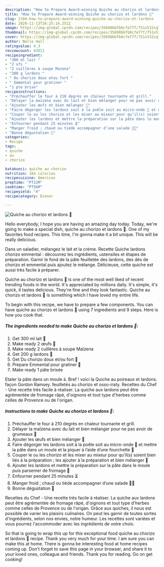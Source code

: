 ```yaml
---
description: "How to Prepare Award-winning Quiche au chorizo et lardons 🥧"
title: "How to Prepare Award-winning Quiche au chorizo et lardons 🥧"
slug: 2184-how-to-prepare-award-winning-quiche-au-chorizo-et-lardons
date: 2020-11-13T16:25:14.251Z
image: https://img-global.cpcdn.com/recipes/35698bbfb8cfe77f/751x532cq70/quiche-au-chorizo-et-lardons-🥧-photo-principale-de-la-recette.jpg
thumbnail: https://img-global.cpcdn.com/recipes/35698bbfb8cfe77f/751x532cq70/quiche-au-chorizo-et-lardons-🥧-photo-principale-de-la-recette.jpg
cover: https://img-global.cpcdn.com/recipes/35698bbfb8cfe77f/751x532cq70/quiche-au-chorizo-et-lardons-🥧-photo-principale-de-la-recette.jpg
author: Nelle Hall
ratingvalue: 4.3
reviewcount: 42611
recipeingredient:
- "300 ml lait "
- "2 ufs "
- "2 cuillères à soupe Mazena"
- "200 g lardons "
- " Du chorizo doux etou fort "
- " Emmental pour gratiner "
- "1 pte brise"
recipeinstructions:
- "Préchauffer le four à 210 degrés en chaleur tournante et grill."
- "Délayer la maïzena avec du lait et bien mélanger pour ne pas avoir de grumeaux 🥛"
- "Ajouter les œufs et bien mélanger 🥚"
- "Faire dégorger les lardons soit à la poêle soit au micro-onde 🐷 et mettre la pâte dans un moule et la piquer à l’aide d’une fourchette 🍴"
- "Couper le ou les chorizo et les mixer au mixeur pour qu’il(s) soient bien liés à la préparation ; les ajouter à la préparation et bien mélanger 🥵"
- "Ajouter les lardons et mettre la préparation sur la pâte dans le moule puis parsemer de fromage 🧀"
- "Enfourner pendant 25 minutes ⏳"
- "Manger froid ; chaud ou tiède accompagner d’une salade 🥗🥧"
- "Bonne dégustation 🥰"
categories:
- Recipe
tags:
- quiche
- au
- chorizo

katakunci: quiche au chorizo 
nutrition: 164 calories
recipecuisine: American
preptime: "PT12M"
cooktime: "PT56M"
recipeyield: "4"
recipecategory: Dinner

---
```



![Quiche au chorizo et lardons 🥧](https://img-global.cpcdn.com/recipes/35698bbfb8cfe77f/751x532cq70/quiche-au-chorizo-et-lardons-🥧-photo-principale-de-la-recette.jpg)

Hello everybody, I hope you are having an amazing day today. Today, we're going to make a special dish, quiche au chorizo et lardons 🥧. One of my favorites food recipes. This time, I'm gonna make it a bit unique. This will be really delicious.

Dans un saladier, mélangez le lait et la crème. Recette Quiche lardons chorizo emmental : découvrez les ingrédients, ustensiles et étapes de préparation. Garnir le fond de la pâte feuilletée des lardons, des dés de chorizo et emmental puis ajoutez le mélange. Délicieuse, cette quiche est aussi très facile à préparer.

Quiche au chorizo et lardons 🥧 is one of the most well liked of recent trending foods in the world. It's appreciated by millions daily. It's simple, it's quick, it tastes delicious. They're fine and they look fantastic. Quiche au chorizo et lardons 🥧 is something which I have loved my entire life.


To begin with this recipe, we have to prepare a few components. You can have quiche au chorizo et lardons 🥧 using 7 ingredients and 9 steps. Here is how you cook that.

<!--inarticleads1-->

##### The ingredients needed to make Quiche au chorizo et lardons 🥧:

1. Get 300 ml lait 🥛
1. Make ready 2 œufs 🥚
1. Make ready 2 cuillères à soupe Maïzena
1. Get 200 g lardons 🐷
1. Get  Du chorizo doux et/ou fort 🥵
1. Prepare  Emmental pour gratiner 🧀
1. Make ready 1 pâte brisée


Etaler la pâte dans un moule à. Bref ! voici la Quiche au poireaux et lardons. façon Gordon Ramsey. feuilletés au chorizo et osso-iraty. Recettes du Chef - Une recette très facile à réaliser. La quiche aux lardons peut être agrémentée de fromage râpé, d&#39;oignons et tout type d&#39;herbes comme celles de Provence ou de l&#39;origan. 

<!--inarticleads2-->

##### Instructions to make Quiche au chorizo et lardons 🥧:

1. Préchauffer le four à 210 degrés en chaleur tournante et grill.
1. Délayer la maïzena avec du lait et bien mélanger pour ne pas avoir de grumeaux 🥛
1. Ajouter les œufs et bien mélanger 🥚
1. Faire dégorger les lardons soit à la poêle soit au micro-onde 🐷 et mettre la pâte dans un moule et la piquer à l’aide d’une fourchette 🍴
1. Couper le ou les chorizo et les mixer au mixeur pour qu’il(s) soient bien liés à la préparation ; les ajouter à la préparation et bien mélanger 🥵
1. Ajouter les lardons et mettre la préparation sur la pâte dans le moule puis parsemer de fromage 🧀
1. Enfourner pendant 25 minutes ⏳
1. Manger froid ; chaud ou tiède accompagner d’une salade 🥗🥧
1. Bonne dégustation 🥰


Recettes du Chef - Une recette très facile à réaliser. La quiche aux lardons peut être agrémentée de fromage râpé, d&#39;oignons et tout type d&#39;herbes comme celles de Provence ou de l&#39;origan. Grâce aux quiches, il nous est possible de varier les plaisirs culinaires. On peut les garnir de toutes sortes d&#39;ingrédients, selon nos envies, notre humeur. Les recettes sont variées et vous pourrez l&#39;accommoder avec les ingrédients de votre choix. 

So that is going to wrap this up for this exceptional food quiche au chorizo et lardons 🥧 recipe. Thank you very much for your time. I am sure you can make this at home. There is gonna be interesting food at home recipes coming up. Don't forget to save this page in your browser, and share it to your loved ones, colleague and friends. Thank you for reading. Go on get cooking!
